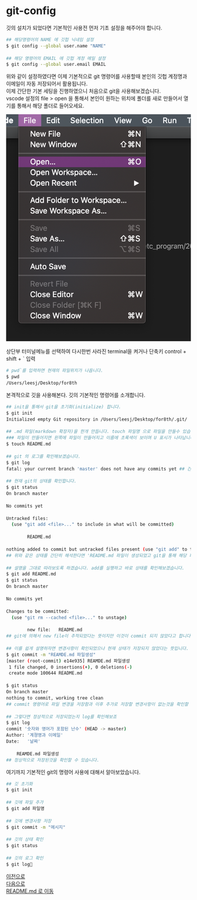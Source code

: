 git-config
=

깃의 설치가 되었다면 기본적인 사용전 먼저 기초 설정을 해주어야 합니다.  
``` bash
## 해당명령어의 NAME 에 깃헙 닉네임 설정
$ git config --global user.name "NAME"

## 해당 명령어의 EMAIL 에 깃헙 계정 메일 설정
$ git config --global user.email EMAIL
```
위와 같이 설정하였다면 이제 기본적으로 git 명령어를 사용할때 본인의 깃헙 계정명과 이메일이 자동 저장되어서 활용됩니다.  
이제 간단한 기본 세팅을 진행하였으니 처음으로 git을 사용해보겠습니다.  
vscode 설정의 file > open 을 통해서 본인이 원하는 위치에 폴더를 새로 만들어서 열기를 통해서 해당 폴더로 들어오세요.  

![vscode_3](image/vscode_3.png)

상단부 터미널메뉴를 선택하여 다시한번 사라진 terminal을 켜거나 단축키 control + shift + \` 입력  
``` bash
# pwd`를 입력하면 현재의 파일위치가 나옵니다. 
$ pwd
/Users/leesj/Desktop/for8th
```
본격적으로 깃을 사용해본다. 깃의 기본적인 명령어를 소개합니다.  
``` bash
## init을 통해서 git을 초기화(initialize) 합니다. 
$ git init
Initialized empty Git repository in /Users/leesj/Desktop/for8th/.git/

## .md 파일(markdown 확장자)을 한개 만듭니다. touch 파일명 으로 파일을 만들수 있습니다. 이는 리눅스 명령어입니다. 
### 파일이 만들어지면 왼쪽에 파일이 만들어지고 이름에 초록색이 보이며 U 표시가 나타납니다. 
$ touch README.md

## git 의 로그를 확인해보겠습니다. 
$ git log
fatal: your current branch 'master' does not have any commits yet ## 간단히 해석하자면 아무것도 없다고 하네요. 

## 현재 git의 상태를 확인합니다. 
$ git status
On branch master

No commits yet

Untracked files:
  (use "git add <file>..." to include in what will be committed)

        README.md

nothing added to commit but untracked files present (use "git add" to track)
## 위와 같은 상태를 간단히 해석한다면 'README.md 파일이 생성되었고 git을 통해 해당 파일을 관리하고자 한다면 git add 명령어를 사용해주세요.' 입니다. 

## 설명을 그대로 따라보도록 하겠습니다. add를 실행하고 바로 상태를 확인해보겠습니다. 
$ git add README.md
$ git status
On branch master

No commits yet

Changes to be committed:
  (use "git rm --cached <file>..." to unstage)

        new file:   README.md
## git에 의해서 new file이 추적되었다는 뜻이지만 이것이 commit 되지 않았다고 합니다. 

## 이를 쉽게 설명하자면 변경사항이 확인되었으나 현재 상태가 저장되지 않았다는 뜻입니다. 바로 다음 과정까지 진행하고 연달아서 상태확인!
$ git commit -m "REAMDE.md 파일생성"
[master (root-commit) e14e935] REAMDE.md 파일생성
 1 file changed, 0 insertions(+), 0 deletions(-)
 create mode 100644 README.md

$ git status
On branch master
nothing to commit, working tree clean
## commit 명령어로 파일 변경을 저장함과 이후 추가로 저장할 변경사항이 없는것을 확인할 수 있습니다.

## 그렇다면 정상적으로 저장되었는지 log를 확인해보죠
$ git log
commit '숫자와 영어가 포함된 난수' (HEAD -> master)
Author: '계졍명과 이메일'
Date:   '날짜'

    REAMDE.md 파일생성
## 정상적으로 저장된것을 확인할 수 있습니다. 
```

여기까지 기본적인 git의 명령어 사용에 대해서 알아보았습니다. 
``` bash
## 깃 초기화
$ git init

## 깃에 파일 추가
$ git add 파일명

## 깃에 변경사항 저장
$ git commit -m "메시지"

## 깃의 상태 확인
$ git status

## 깃의 로그 확인
$ git log
```

[이전으로](git_1_.md)  
[다음으로](git_3.md)  
[README.md 로 이동](README.md)  